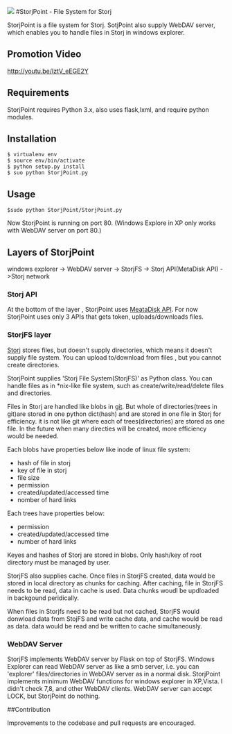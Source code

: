 ![](https://raw.githubusercontent.com/storj-jp/StorjPoint/master/icon.png) 
#StorjPoint -  File System for Storj

StorjPoint is a file system for Storj.
SotjPoint also supply WebDAV server, which enables you to handle files in Storj in windows explorer.

## Promotion Video
http://youtu.be/IztV_eEGE2Y

## Requirements
StorjPoint requires Python 3.x, also uses flask,lxml, and require python modules.

## Installation

    $ virtualenv env
    $ source env/bin/activate
    $ python setup.py install
    $ suo python StorjPoint.py
    

## Usage

    $sudo python StorjPoint/StorjPoint.py

Now StorjPoint is running on port 80.
(Windows Explore in XP only works with WebDAV server on port 80.)


## Layers of StorjPoint
windows explorer -> WebDAV server -> StorjFS -> Storj API(MetaDisk API) ->Storj network

### Storj API
At the bottom of the layer , StorjPoint uses [MeataDisk API](http://github.com/storj/web-core).
For now StorjPoint uses only 3 APIs that gets token, uploads/downloads files.

### StorjFS layer
[Storj](http://storj.io) stores files, but doesn't supply directories, which means it doesn't supply file system. You can upload to/download from files , but you cannot create directories.

StorjPoint supplies 'Storj File System(StorjFS)' as Python class. You can handle files as in *nix-like file system, such as create/write/read/delete files and directories.

Files in Storj are handled like blobs in [git](http://git-scm.com/).  But whole of directories(trees in git)are stored in one python dict(hash) and are stored in one file in Storj for efficiency. it is not like git where each of trees(directories) are stored as one file. In the future when many directies will be created, more efficiency would be needed.

Each blobs have properties below like inode of linux file system:
* hash of file in storj
* key of file in storj
* file size
* permission
* created/updated/accessed time
* nomber of hard links
 
Each trees have properties below:
* permission
* created/updated/accessed time
* number of hard links

Keyes and hashes of Storj are stored in blobs. Only hash/key of root directory must be managed by user.


StorjFS also supplies cache. Once files in StorjFS created, data would be stored in local directory as chunks for caching. After caching, file in StorjFS needs to be read, data in cache is used. Data chunks woudl be updloaded in backgound peridically.

When files in Storjfs need to be read but not cached, StorjFS would donwload data from StojFS and write cache data, and cache would be read as data. data would be read and be written to cache simultaneously.

### WebDAV Server
StorjFS implements WebDAV server by Flask on top of StorjFS.
Windows Explorer can read WebDAV server as like a smb server, i.e. you can 'explorer' files/directories in WebDAV server as in a normal disk.
StorjPoint implements minimum WebDAV functions for windows explorer in XP,Vista. I didn't check 7,8, and other WebDAV clients. 
WebDAV server can accept LOCK, but StorjPoint do nothing.

##Contribution

Improvements to the codebase and pull requests are encouraged.


